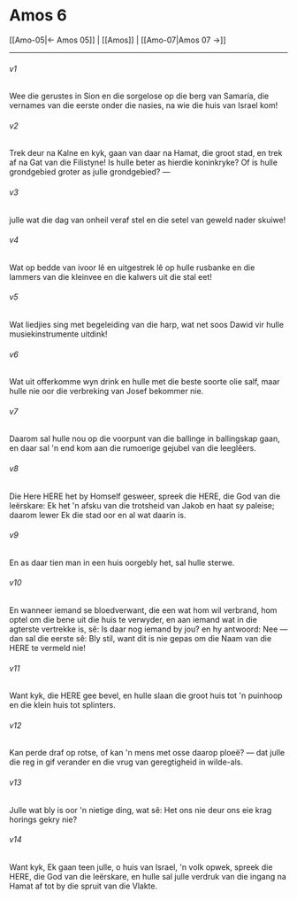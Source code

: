 # Amos 6

[[Amo-05|← Amos 05]] | [[Amos]] | [[Amo-07|Amos 07 →]]
***

###### v1
Wee die gerustes in Sion en die sorgelose op die berg van Samaría, die vernames van die eerste onder die nasies, na wie die huis van Israel kom! 
###### v2
Trek deur na Kalne en kyk, gaan van daar na Hamat, die groot stad, en trek af na Gat van die Filistyne! Is hulle beter as hierdie koninkryke? Of is hulle grondgebied groter as julle grondgebied? — 
###### v3
julle wat die dag van onheil veraf stel en die setel van geweld nader skuiwe! 
###### v4
Wat op bedde van ivoor lê en uitgestrek lê op hulle rusbanke en die lammers van die kleinvee en die kalwers uit die stal eet! 
###### v5
Wat liedjies sing met begeleiding van die harp, wat net soos Dawid vir hulle musiekinstrumente uitdink! 
###### v6
Wat uit offerkomme wyn drink en hulle met die beste soorte olie salf, maar hulle nie oor die verbreking van Josef bekommer nie. 
###### v7
Daarom sal hulle nou op die voorpunt van die ballinge in ballingskap gaan, en daar sal 'n end kom aan die rumoerige gejubel van die leeglêers. 
###### v8
Die Here HERE het by Homself gesweer, spreek die HERE, die God van die leërskare: Ek het 'n afsku van die trotsheid van Jakob en haat sy paleise; daarom lewer Ek die stad oor en al wat daarin is. 
###### v9
En as daar tien man in een huis oorgebly het, sal hulle sterwe. 
###### v10
En wanneer iemand se bloedverwant, die een wat hom wil verbrand, hom optel om die bene uit die huis te verwyder, en aan iemand wat in die agterste vertrekke is, sê: Is daar nog iemand by jou? en hy antwoord: Nee — dan sal die eerste sê: Bly stil, want dit is nie gepas om die Naam van die HERE te vermeld nie! 
###### v11
Want kyk, die HERE gee bevel, en hulle slaan die groot huis tot 'n puinhoop en die klein huis tot splinters. 
###### v12
Kan perde draf op rotse, of kan 'n mens met osse daarop ploeë? — dat julle die reg in gif verander en die vrug van geregtigheid in wilde-als. 
###### v13
Julle wat bly is oor 'n nietige ding, wat sê: Het ons nie deur ons eie krag horings gekry nie? 
###### v14
Want kyk, Ek gaan teen julle, o huis van Israel, 'n volk opwek, spreek die HERE, die God van die leërskare, en hulle sal julle verdruk van die ingang na Hamat af tot by die spruit van die Vlakte. 
